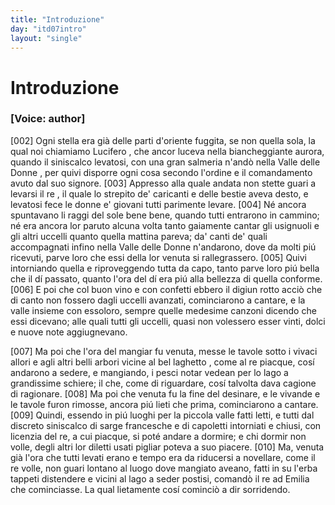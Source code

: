 ```yaml
---
title: "Introduzione"
day: "itd07intro"
layout: "single"
---
```

<div id="d07intro" type="introduction" who="author">
 <h1>
  Introduzione
 </h1>
 <p>
  <h3>
   [Voice: author]
  </h3>
 </p>
 <p>
  <a name="p07980002">
   [002]
  </a>
  Ogni stella era gi&agrave; delle parti d'oriente fuggita, se non quella sola, la qual noi chiamiamo
  <name placeref="lucifero" type="place">
   Lucifero
  </name>
  , che ancor luceva nella biancheggiante aurora, quando il siniscalco levatosi, con una gran salmeria n'and&ograve; nella
  <name placeref="valledonnebrigata-01" type="place">
   Valle delle Donne
  </name>
  , per quivi disporre ogni cosa secondo l'ordine e il comandamento avuto dal suo signore.
  <a name="p07980003">
   [003]
  </a>
  Appresso alla quale andata non stette guari a levarsi il
  <name persref="dioneo" type="person">
   re
  </name>
  , il quale lo strepito de' caricanti e delle bestie aveva desto, e levatosi fece le donne e' giovani tutti parimente levare.
  <a name="p07980004">
   [004]
  </a>
  N&eacute; ancora spuntavano li raggi del sole bene bene, quando tutti entrarono in cammino; n&eacute; era ancora lor paruto alcuna volta tanto gaiamente cantar gli usignuoli e gli altri uccelli quanto quella mattina pareva; da' canti de' quali accompagnati infino nella
  <name placeref="valledonnebrigata-01" type="place">
   Valle delle Donne
  </name>
  n'andarono, dove da molti pi&uacute; ricevuti, parve loro che essi della lor venuta si rallegrassero.
  <a name="p07980005">
   [005]
  </a>
  Quivi intorniando quella e riproveggendo tutta da capo, tanto parve loro pi&uacute; bella che il d&iacute; passato, quanto l'ora del d&iacute; era pi&uacute; alla bellezza di quella conforme.
  <a name="p07980006">
   [006]
  </a>
  E poi che col buon vino e con confetti ebbero il digiun rotto acci&ograve; che di canto non fossero dagli uccelli avanzati, cominciarono a cantare, e la valle insieme con essoloro, sempre quelle medesime canzoni dicendo che essi dicevano; alle quali tutti gli uccelli, quasi non volessero esser vinti, dolci e nuove note aggiugnevano.
 </p>
 <p>
  <a name="p07980007">
   [007]
  </a>
  Ma poi che l'ora del mangiar fu venuta, messe le tavole sotto i vivaci allori e agli altri belli arbori vicine al
  <name placeref="laghettobrigata-01" type="place">
   bel laghetto
  </name>
  , come al
  <name persref="dioneo" type="person">
   re
  </name>
  piacque, cos&iacute; andarono a sedere, e mangiando, i pesci notar vedean per lo lago a grandissime schiere; il che, come di riguardare, cos&iacute; talvolta dava cagione di ragionare.
  <a name="p07980008">
   [008]
  </a>
  Ma poi che venuta fu la fine del desinare, e le vivande e le tavole furon rimosse, ancora pi&uacute; lieti che prima, cominciarono a cantare.
  <a name="p07980009">
   [009]
  </a>
  Quindi, essendo in pi&uacute; luoghi per la piccola valle fatti letti, e tutti dal discreto siniscalco di sarge francesche e di capoletti intorniati e chiusi, con licenzia del re, a cui piacque, si pot&eacute; andare a dormire; e chi dormir non volle, degli altri lor diletti usati pigliar poteva a suo piacere.
  <a name="p07980010">
   [010]
  </a>
  Ma, venuta gi&agrave; l'ora che tutti levati erano e tempo era da riducersi a novellare, come il re volle, non guari lontano al luogo dove mangiato aveano, fatti in su l'erba tappeti distendere e vicini al lago a seder postisi, comand&ograve; il re ad
  <name persref="emilia" type="person">
   Emilia
  </name>
  che cominciasse. La qual lietamente cos&iacute; cominci&ograve; a dir sorridendo.
 </p>
</div>